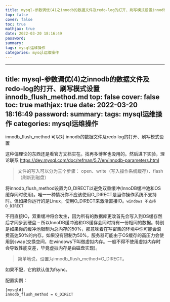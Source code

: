 ```yaml
---
title: mysql-参数调优(4)之innodb的数据文件及redo-log的打开、刷写模式设置innodb_flush_method.md
top: false
cover: false
toc: true
mathjax: true
date: 2022-03-20 18:16:49
password:
summary:
tags: mysql运维操作
categories: mysql运维操作
---
```

---
title: mysql-参数调优(4)之innodb的数据文件及redo-log的打开、刷写模式设置innodb_flush_method.md
top: false
cover: false
toc: true
mathjax: true
date: 2022-03-20 18:16:49
password:
summary:
tags: mysql运维操作
categories: mysql运维操作
---
innodb_flush_method 可以对 innodb的数据文件及redo log的打开、刷写模式设置

这种偏理论的东西还是看官方文档实在。找再多博客也没用的。然后进下实验，理论联系
https://dev.mysql.com/doc/refman/5.7/en/innodb-parameters.html

>文件的写入可以分为三个步骤： open、write（写入操作系统缓存）、flash（刷新到磁盘）



将innodb_flush_method设置为O_DIRECT以避免双重缓冲(InnoDB缓冲池和OS缓存同时使用)。唯一一种情况你不应该使用O_DIRECT是当你操作系统不支持时。但如果你运行的是Linux，使用O_DIRECT来激活直接IO。`windows 不支持O_DIRECT`

不用直接IO，双重缓冲将会发生，因为所有的数据库更改首先会写入到OS缓存然后才同步到硬盘 – 所以InnoDB缓冲池和OS缓存会同时持有一份相同的数据。特别是如果你的缓冲池限制为总内存的50%，那意味着在写密集的环境中你可能会浪费高达50%的内存。如果没有限制为50%，服务器可能由于OS缓存的高压力会使用到swap(交换空间，在windows下叫做虚拟内存。一般不得不使用虚拟内存时会导致性能变差，毕竟虚拟内存是由磁盘实现)。
 
>简单地说，设置为innodb_flush_method=O_DIRECT。


如果不配，它的默认值为fsync。

配置实例：
~~~
[mysqld]
innodb_flush_method = O_DIRECT
~~~


